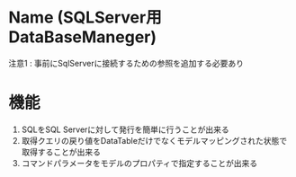 # Name (SQLServer用 DataBaseManeger)
 注意1 : 事前にSqlServerに接続するための参照を追加する必要あり
# 機能
1. SQLをSQL Serverに対して発行を簡単に行うことが出来る
2. 取得クエリの戻り値をDataTableだけでなくモデルマッピングされた状態で取得することが出来る
3. コマンドパラメータをモデルのプロパティで指定することが出来る
